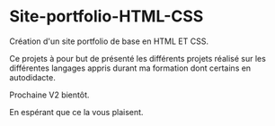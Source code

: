 # Site-portfolio-HTML-CSS

Création d'un site portfolio de base en HTML ET CSS.

Ce projets à pour but de présenté les différents projets réalisé sur les différentes langages appris durant ma formation dont certains en autodidacte.

Prochaine V2 bientôt.

En espérant que ce la vous plaisent.

